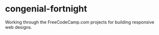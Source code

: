# congenial-fortnight
Working through the FreeCodeCamp.com projects for building responsive web designs.
